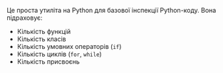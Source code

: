 Це проста утиліта на Python для базової інспекції Python-коду. Вона підраховує:
- Кількість функцій
- Кількість класів
- Кількість умовних операторів (`if`)
- Кількість циклів (`for`, `while`)
- Кількість присвоєнь
